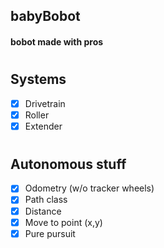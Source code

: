 ## babyBobot
#### bobot made with pros
#
## Systems
- [x] Drivetrain
- [x] Roller
- [x] Extender
#
## Autonomous stuff
- [x] Odometry (w/o tracker wheels)
- [x] Path class
- [x] Distance
- [x] Move to point (x,y)
- [x] Pure pursuit